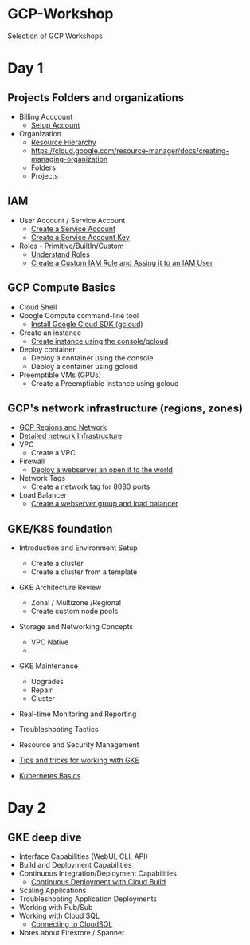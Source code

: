 # GCP-Workshop
Selection of GCP Workshops

# Day 1 

## Projects Folders and organizations 
- Billing Acccount
  - [Setup Account](https://codelabs.developers.google.com/codelabs/gcp-aws-accounts-and-billing-v2/index.html?index=..%2F..index#0)
- Organization  
  - [Resource Hierarchy](https://cloud.google.com/resource-manager/docs/cloud-platform-resource-hierarchy#resource-hierarchy-detail)
  - https://cloud.google.com/resource-manager/docs/creating-managing-organization
  - Folders
  - Projects

## IAM

- User Account / Service Account
  - [Create a Service Account](https://cloud.google.com/iam/docs/creating-managing-service-accounts)
  - [Create a Service Account Key](https://cloud.google.com/iam/docs/creating-managing-service-account-keys#creating_service_account_keys)
- Roles - Primitive/BuiltIn/Custom
  - [Understand Roles](https://cloud.google.com/iam/docs/understanding-roles#predefined_roles)
  - [Create a Custom IAM Role and Assing it to an IAM User](https://cloud.google.com/iam/docs/granting-roles-to-service-accounts#granting_access_to_a_service_account_for_a_resource)


## GCP Compute Basics
- Cloud Shell
- Google Compute command-line tool
  - [Install Google Cloud SDK (gcloud)](https://cloud.google.com/sdk/docs/downloads-versioned-archives) 
- Create an instance
  - [Create instance using the console/gcloud](https://codelabs.developers.google.com/codelabs/cloud-create-a-vm/index.html?index=..%2F..index#0)
- Deploy container
  - Deploy a container using the console
  - Deploy a container using gcloud
- Preemptible VMs (GPUs)
  - Create a Preemptiable Instance using gcloud

## GCP's network infrastructure (regions, zones)

- [GCP Regions and Network](https://cloud.google.com/about/locations/?tab=regions)
- [Detailed network Infrastructure](https://peering.google.com/#/infrastructure)
- VPC
  - Create a VPC
- Firewall
  - [Deploy a webserver an open it to the world](https://codelabs.developers.google.com/codelabs/cloud-compute-engine/index.html?index=..%2F..index#0)
- Network Tags
  - Create a network tag for 8080 ports
- Load Balancer
  -  [Create a webserver group and load balancer](https://codelabs.developers.google.com/codelabs/cloud-webapp-hosting-gce/index.html?index=..%2F..index#0)


## GKE/K8S foundation
- Introduction and Environment Setup
  - Create a cluster
  - Create a cluster from a template
- GKE Architecture Review
  - Zonal / Multizone /Regional
  - Create custom node pools
- Storage and Networking Concepts
  - VPC Native
  - 
- GKE Maintenance
  - Upgrades
  - Repair
  - Cluster
- Real-time Monitoring and Reporting
- Troubleshooting Tactics
- Resource and Security Management

- [Tips and tricks for working with GKE](tips.md)

- [Kubernetes Basics](https://codelabs.developers.google.com/codelabs/cloud-orchestrate-with-kubernetes/#0)


# Day 2

## GKE deep dive
- Interface Capabilities (WebUI, CLI, API)
- Build and Deployment Capabilities
- Continuous Integration/Deployment Capabilities
  - [Continuous Deployment with Cloud Build](https://codelabs.developers.google.com/codelabs/cloud-builder-gke-continuous-deploy/index.html?index=..%2F..index#0)
- Scaling Applications
- Troubleshooting Application Deployments
- Working with Pub/Sub 
- Working with Cloud SQL
  - [Connecting to CloudSQL](https://codelabs.developers.google.com/codelabs/connecting-to-cloud-sql/index.html?index=..%2F..index#0) 
- Notes about Firestore / Spanner
